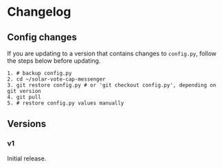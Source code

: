 # Changelog

## Config changes

If you are updating to a version that contains changes to `config.py`, follow the steps below before updating.

```
1. # backup config.py
2. cd ~/solar-vote-cap-messenger
3. git restore config.py # or 'git checkout config.py', depending on git version
4. git pull
5. # restore config.py values manually
```

## Versions

### v1

Initial release.
